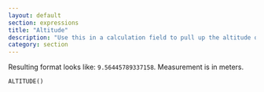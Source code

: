 ```yaml
---
layout: default
section: expressions
title: "Altitude"
description: "Use this in a calculation field to pull up the altitude of a location."
category: section
---
```


Resulting format looks like: `9.56445789337158`. Measurement is in meters.

```
ALTITUDE()
```
